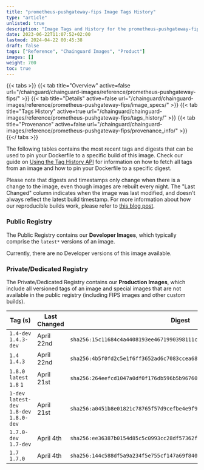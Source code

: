 ```yaml
---
title: "prometheus-pushgateway-fips Image Tags History"
type: "article"
unlisted: true
description: "Image Tags and History for the prometheus-pushgateway-fips Chainguard Image"
date: 2023-06-22T11:07:52+02:00
lastmod: 2024-04-22 00:45:38
draft: false
tags: ["Reference", "Chainguard Images", "Product"]
images: []
weight: 700
toc: true
---
```


{{< tabs >}}
{{< tab title="Overview" active=false url="/chainguard/chainguard-images/reference/prometheus-pushgateway-fips/" >}}
{{< tab title="Details" active=false url="/chainguard/chainguard-images/reference/prometheus-pushgateway-fips/image_specs/" >}}
{{< tab title="Tags History" active=true url="/chainguard/chainguard-images/reference/prometheus-pushgateway-fips/tags_history/" >}}
{{< tab title="Provenance" active=false url="/chainguard/chainguard-images/reference/prometheus-pushgateway-fips/provenance_info/" >}}
{{</ tabs >}}

The following tables contains the most recent tags and digests that can be used to pin your Dockerfile to a specific build of this image. Check our guide on [Using the Tag History API](/chainguard/chainguard-images/using-the-tag-history-api/) for information on how to fetch all tags from an image and how to pin your Dockerfile to a specific digest.

Please note that digests and timestamps only change when there is a change to the image, even though images are rebuilt every night. The "Last Changed" column indicates when the image was last modified, and doesn't always reflect the latest build timestamp. For more information about how our reproducible builds work, please refer to [this blog post](https://www.chainguard.dev/unchained/reproducing-chainguards-reproducible-image-builds).

### Public Registry
The Public Registry contains our **Developer Images**, which typically comprise the `latest*` versions of an image.

Currently, there are no Developer versions of this image available.

### Private/Dedicated Registry
The Private/Dedicated Registry contains our **Production Images**, which include all versioned tags of an image and special images that are not available in the public registry (including FIPS images and other custom builds).

| Tag (s)                                     | Last Changed | Digest                                                                    |
|---------------------------------------------|--------------|---------------------------------------------------------------------------|
|  `1.4-dev` `1.4.3-dev`                      | April 22nd   | `sha256:15c11684c4a4408193ee4671990398111c0e2cf0185afb1ffd96351089d26d7b` |
|  `1.4` `1.4.3`                              | April 22nd   | `sha256:4b5f0fd2c5e1f6ff3652ad6c7083ccea687fcf3b48892756153419f50f2f9d82` |
|  `1.8.0` `latest` `1.8` `1`                 | April 21st   | `sha256:264eefcd1047a0df0f176db596b5b96760a9a0e33f46d3bb542cc19d710c08de` |
|  `1-dev` `latest-dev` `1.8-dev` `1.8.0-dev` | April 21st   | `sha256:a0451b8e01821c78765f57d9cefbe4e9f999969578164985d0d16a2a9118e522` |
|  `1.7.0-dev` `1.7-dev`                      | April 4th    | `sha256:ee36387b0154d85c5c0993cc28df57362f975dcc7ae55da683d210586c0e8ba5` |
|  `1.7` `1.7.0`                              | April 4th    | `sha256:144c588df5a9a234f5e755cf147a69f8409ec786fbae5c9812009184ab1282b2` |

